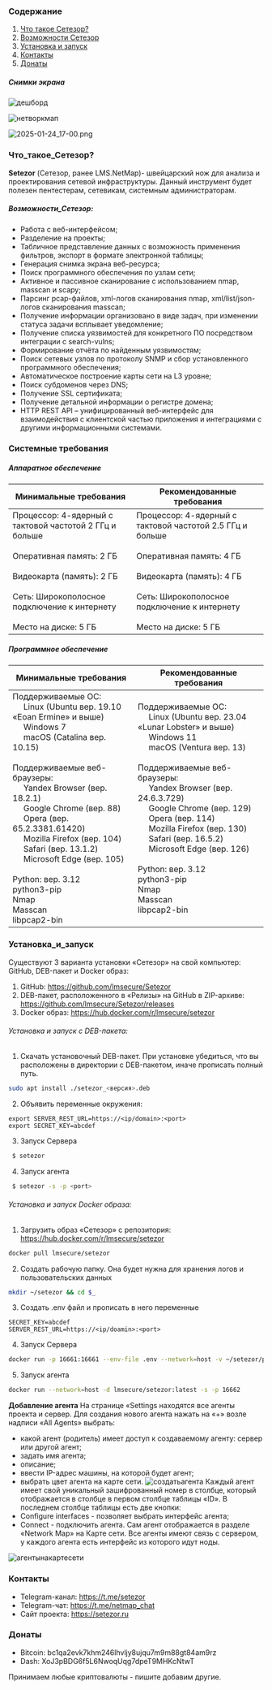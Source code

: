 ### Содержание
1. [Что такое Сетезор?](#Что_такое_Сетезор?)
2. [Возможности Сетезор](#Возможности_Сетезор)
3. [Установка и запуск](#Установка_и_запуск)
4. [Контакты](#Контакты)
5. [Донаты](#Донаты)

##### Снимки экрана
![дешборд](setezor/docs/dashboard.png)

![нетворкмап](setezor/docs/network_map.jpeg)

![2025-01-24_17-00.png](setezor/docs/info_tables.png)
### Что_такое_Сетезор?
 **Setezor** (Сетезор, ранее LMS.NetMap)- швейцарский нож для анализа и проектирования сетевой инфраструктуры. Данный инструмент будет полезен пентестерам, сетевикам, системным администраторам.
##### Возможности_Сетезор:
- Работа с веб-интерфейсом;
- Разделение на проекты;
- Табличное представление данных с возможность применения фильтров, экспорт в формате электронной таблицы;
- Генерация снимка экрана веб-ресурса;
- Поиск программного обеспечения по узлам сети;
- Активное и пассивное сканирование с использованием nmap, masscan и scapy;
- Парсинг pcap-файлов, xml-логов сканирования nmap, xml/list/json-логов сканирования masscan;
- Получение информации организовано в виде задач, при изменении статуса задачи всплывает уведомление;
- Получение списка уязвимостей для конкретного ПО посредством интеграции с search-vulns;
- Формирование отчёта по найденным уязвимостям;
- Поиск сетевых узлов по протоколу SNMP и сбор установленного программного обеспечения;
- Автоматическое построение карты сети на L3 уровне;
- Поиск субдоменов через DNS;
- Получение SSL сертификата;
- Получение детальной информации о регистре домена;
- HTTP REST API – унифицированный веб-интерфейс для взаимодействия с клиентской частью приложения и интеграциями с другими информационными системами.

###  Системные требования
##### Аппаратное обеспечение

| **Минимальные требования**                                                                                                                                                                                               | **Рекомендованные требования**                                                                                                                                                                                             |
| ------------------------------------------------------------------------------------------------------------------------------------------------------------------------------------------------------------------------ | -------------------------------------------------------------------------------------------------------------------------------------------------------------------------------------------------------------------------- |
| Процессор: 4-ядерный с тактовой частотой 2 ГГц и больше<br>    <br>Оперативная память: 2 ГБ<br>    <br>Видеокарта (память): 2 ГБ<br>    <br>Сеть: Широкополосное подключение к интернету<br>    <br>Место на диске: 5 ГБ | Процессор: 4-ядерный с тактовой частотой 2.5 ГГц и больше<br>    <br>Оперативная память: 4 ГБ<br>    <br>Видеокарта (память): 4 ГБ<br>    <br>Сеть: Широкополосное подключение к интернету<br>    <br>Место на диске: 5 ГБ |
##### Программное обеспечение

| **Минимальные требования**                                                                                                                                                                                                                                                                                                                                                                                                                                                                                               | **Рекомендованные требования**                                                                                                                                                                                                                                                                                                                                                                                                                                                                                   |
| ------------------------------------------------------------------------------------------------------------------------------------------------------------------------------------------------------------------------------------------------------------------------------------------------------------------------------------------------------------------------------------------------------------------------------------------------------------------------------------------------------------------------ | ---------------------------------------------------------------------------------------------------------------------------------------------------------------------------------------------------------------------------------------------------------------------------------------------------------------------------------------------------------------------------------------------------------------------------------------------------------------------------------------------------------------- |
| Поддерживаемые ОС:  <br>         Linux (Ubuntu вер. 19.10 «Eoan Ermine» и выше)  <br>         Windows 7  <br>         macOS (Catalina вер. 10.15)<br>    <br>Поддерживаемые веб-браузеры:  <br>         Yandex Browser (вер. 18.2.1)  <br>         Google Chrome (вер. 88)  <br>         Opera (вер. 65.2.3381.61420)  <br>         Mozilla Firefox (вер. 104)  <br>         Safari (вер. 13.1.2)  <br>         Microsoft Edge (вер. 105)<br>    <br>Python: вер. 3.12<br>python3-pip<br>Nmap<br>Masscan<br>libpcap2-bin | Поддерживаемые ОС:  <br>         Linux (Ubuntu вер. 23.04 «Lunar Lobster» и выше)  <br>         Windows 11  <br>         macOS (Ventura вер. 13)<br>    <br>Поддерживаемые веб-браузеры:  <br>         Yandex Browser (вер. 24.6.3.729)  <br>         Google Chrome (вер. 129)  <br>         Opera (вер. 114)  <br>         Mozilla Firefox (вер. 130)  <br>         Safari (вер. 16.5.2)  <br>         Microsoft Edge (вер. 126)<br>    <br>Python: вер. 3.12<br>python3-pip<br>Nmap<br>Masscan<br>libpcap2-bin |
### Установка_и_запуск
Существуют 3 варианта установки «Сетезор» на свой компьютер: GitHub, DEB-пакет и Docker образ:
1. GitHub: https://github.com/lmsecure/Setezor
3. DEB-пакет, расположенного в «Релизы» на GitHub в ZIP-архиве: https://github.com/lmsecure/Setezor/releases
4. Docker образ: https://hub.docker.com/r/lmsecure/setezor

###### Установка и запуск с DEB-пакета:
1. Скачать установочный DEB-пакет. При установке убедиться, что вы расположены в директории с DEB-пакетом, иначе прописать полный путь.
```bash
sudo apt install ./setezor_<версия>.deb
```
2. Объявить переменные окружения:
```
export SERVER_REST_URL=https://<ip/domain>:<port>
export SECRET_KEY=abcdef
```
3. Запуск Сервера
```bash
 $ setezor
```
4. Запуск агента
```bash
 $ setezor -s -p <port>
```

###### Установка и запуск Docker образа:
1. Загрузить образ «Сетезор» с репозитория: https://hub.docker.com/r/lmsecure/setezor
```bash
docker pull lmsecure/setezor
```
2. Создать рабочую папку. Она будет нужна для хранения логов и пользовательских данных
```bash
mkdir ~/setezor && cd $_
```
3. Создать .env файл и прописать в него переменные
```
SECRET_KEY=abcdef
SERVER_REST_URL=https://<ip/doamin>:<port>
```
4. Запуск Сервера
```bash
docker run -p 16661:16661 --env-file .env --network=host -v ~/setezor/projects:/setezor/projects -v ~/setezor/logs:/setezor/logs -d lmsecure/setezor:latest
```
5. Запуск агента
```bash
docker run --network=host -d lmsecure/setezor:latest -s -p 16662
```

**Добавление агента**
На странице «Settings находятся все агенты проекта и сервер. Для создания нового агента нажать на «+» возле надписи «All Agents» выбрать: 
- какой агент (родитель) имеет доступ к создаваемому агенту: сервер или другой агент;
- задать имя агента;
- описание;
- ввести IP-адрес машины, на которой будет агент;
- выбрать цвет агента на карте сети.
![создатьагента](setezor/docs/create_agent.png)
Каждый агент имеет свой уникальный зашифрованный номер в столбце, который отображается в столбце в первом столбце таблицы «ID».
В последнем столбце таблицы есть две кнопки: 
- Configure interfaces - позволяет выбрать интерфейс агента;
- Connect - подключить агента.
Сам агент отображается в разделе «Network Map» на Карте сети. Все агенты имеют связь с сервером, у каждого агента есть интерфейс из которого идут ноды.

![агентынакартесети](setezor/docs/agent_on_net_map.png)

### Контакты
- Telegram-канал: https://t.me/setezor  
- Telegram-чат: https://t.me/netmap_chat  
- Сайт проекта: https://setezor.ru


### Донаты
- Bitcoin: bc1qa2evk7khm246lhvljy8ujqu7m9m88gt84am9rz
- Dash: XoJ3pBDG6f5L6NwoqUqg7dpeT9MHKcNtwT

Принимаем любые криптовалюты - пишите добавим другие.
